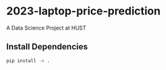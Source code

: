 # 2023-laptop-price-prediction

A Data Science Project at HUST

## Install Dependencies

```bash
pip install -e .
```
